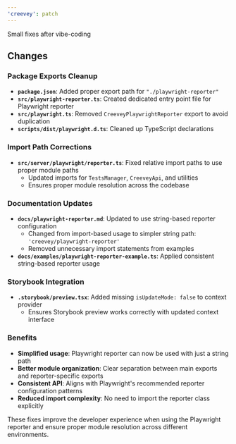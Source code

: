 ```yaml
---
'creevey': patch
---
```


Small fixes after vibe-coding

## Changes

### Package Exports Cleanup

- **`package.json`**: Added proper export path for `"./playwright-reporter"`
- **`src/playwright-reporter.ts`**: Created dedicated entry point file for Playwright reporter
- **`src/playwright.ts`**: Removed `CreeveyPlaywrightReporter` export to avoid duplication
- **`scripts/dist/playwright.d.ts`**: Cleaned up TypeScript declarations

### Import Path Corrections

- **`src/server/playwright/reporter.ts`**: Fixed relative import paths to use proper module paths
  - Updated imports for `TestsManager`, `CreeveyApi`, and utilities
  - Ensures proper module resolution across the codebase

### Documentation Updates

- **`docs/playwright-reporter.md`**: Updated to use string-based reporter configuration
  - Changed from import-based usage to simpler string path: `'creevey/playwright-reporter'`
  - Removed unnecessary import statements from examples
- **`docs/examples/playwright-reporter-example.ts`**: Applied consistent string-based reporter usage

### Storybook Integration

- **`.storybook/preview.tsx`**: Added missing `isUpdateMode: false` to context provider
  - Ensures Storybook preview works correctly with updated context interface

### Benefits

- **Simplified usage**: Playwright reporter can now be used with just a string path
- **Better module organization**: Clear separation between main exports and reporter-specific exports
- **Consistent API**: Aligns with Playwright's recommended reporter configuration patterns
- **Reduced import complexity**: No need to import the reporter class explicitly

These fixes improve the developer experience when using the Playwright reporter and ensure proper module resolution across different environments.
